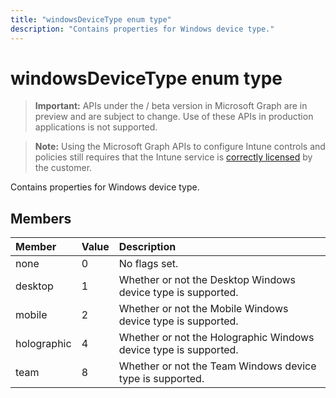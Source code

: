 ---title: "windowsDeviceType enum type"description: "Contains properties for Windows device type."---# windowsDeviceType enum type

> **Important:** APIs under the / beta version in Microsoft Graph are in preview and are subject to change. Use of these APIs in production applications is not supported.

> **Note:** Using the Microsoft Graph APIs to configure Intune controls and policies still requires that the Intune service is [correctly licensed](https://go.microsoft.com/fwlink/?linkid=839381) by the customer.

Contains properties for Windows device type.
## Members
|Member|Value|Description|
|:---|:---|:---|
|none|0|No flags set.|
|desktop|1|Whether or not the Desktop Windows device type is supported.|
|mobile|2|Whether or not the Mobile Windows device type is supported.|
|holographic|4|Whether or not the Holographic Windows device type is supported.|
|team|8|Whether or not the Team Windows device type is supported.|





